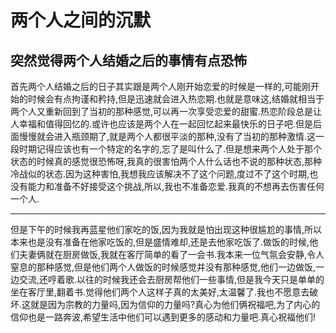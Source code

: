 # 两个人之间的沉默

## 突然觉得两个人结婚之后的事情有点恐怖

首先两个人结婚之后的日子其实跟是两个人刚开始恋爱的时候是一样的,可能刚开始的时候会有点拘谨和矜持,但是迅速就会进入热恋期.也就是意味这,结婚就相当于两个人又重新回到了当初的那种感觉,可以再一次享受恋爱的甜蜜.热恋阶段总是让人幸福和值得回忆的.或许也应该是两个人在一起回忆起来最快乐的日子吧.但是后面慢慢就会进入瓶颈期了,就是两个人都很平淡的那种,没有了当初的那种激情.这一段时期记得应该也有一个特定的名字的,忘了是叫什么了.但是想来两个人处于那个状态的时候真的感觉很恐怖呀,我真的很害怕两个人什么话也不说的那种状态,那种冷战似的状态.因为这种害怕,我想我应该解决不了这个问题,度过不了这个时期,也没有能力和准备不好接受这个挑战,所以,我也不准备恋爱.我真的不想再去伤害任何一个人.  
***
但是下午的时候我再蓝星他们家吃的饭,因为我就是怕出现这种很尴尬的事情,所以本来也是没有准备在他家吃饭的,但是盛情难却,还是去他家吃饭了.做饭的时候,他们夫妻俩就在厨房做饭,我就在客厅简单的看了一会书.我本来一位气氛会安静,令人窒息的那种感觉,但是他们两个人做饭的时候感觉并没有那种感觉,他们一边做饭,一边交流,还哼着歌.以往的时候我还会去厨房帮他们一些事情,但是我今天只是单单的坐在客厅里,翻着书.觉得他们两个人这样子真的太美好,太温馨了.我也不愿意去破坏.这就是因为宗教的力量吗,因为信仰的力量吗?真心为他们俩祝福吧,为了内心的信仰也是一路奔波,希望生活中他们可以遇到更多的感动和力量吧.真心祝福他们!
